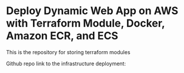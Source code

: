# Deploy Dynamic Web App on AWS with Terraform Module, Docker, Amazon ECR, and ECS
This is the repository for storing terraform modules

Github repo link to the infrastructure deployment: 